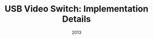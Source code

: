 ---
title: "USB Video Switch: Implementation Details"
collection: publications
permalink: /publication/9
date: 2013
venue: 'Unpublished manuscript'
paperurl: '/files/usbvideoswitch.pdf'
link: 'https://ammarkhat.github.io/files/usbvideoswitch.pdf'
citation: 'Hattab, Ammar, and Gabriel Taubin. "USB VIDEO SWITCH: IMPLEMENTATION DETAILS." Unpublished manuscript (2013).'
---